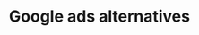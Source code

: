 ---
title: Google ads alternatives
thumbnail: /ads/learn/category/google-ads-alternatives/images/thumbnail.svg
banner: /ads/learn/category/google-ads-alternatives/images/banner.svg
weight: 1
---